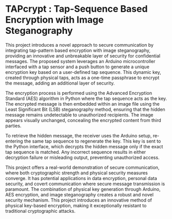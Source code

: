 # TAPcrypt : Tap-Sequence Based Encryption with Image Steganography 
This project introduces a novel approach to secure communication by integrating tap-pattern 
based encryption with image steganography, providing an innovative and unbreakable layer 
of security for confidential messages. The proposed system leverages an Arduino 
microcontroller interfaced with a tap sensor and a push button to generate a unique 
encryption key based on a user-defined tap sequence. This dynamic key, created through 
physical taps, acts as a one-time passphrase to encrypt the message, adding an additional 
layer of security.   

The encryption process is performed using the Advanced Encryption Standard (AES) algorithm 
in Python where the tap sequence acts as the key. The encrypted message is then embedded 
within an image file using the Least Significant Bit (LSB) steganography method, ensuring that 
the hidden message remains undetectable to unauthorized recipients. The image appears 
visually unchanged, concealing the encrypted content from third parties.   

To retrieve the hidden message, the receiver uses the Arduino setup, re-entering the same 
tap sequence to regenerate the key. This key is sent to the Python interface, which decrypts 
the hidden message only if the exact tap sequence is matched. Any incorrect sequence results 
in either decryption failure or misleading output, preventing unauthorized access.    

This project offers a real-world demonstration of secure communication, where both 
cryptographic strength and physical security measures converge. It has potential applications 
in data encryption, personal data security, and covert communication where secure message 
transmission is paramount. The combination of physical key generation through Arduino, AES 
encryption, and image steganography creates a robust and novel security mechanism. This 
project introduces an innovative method of physical key-based encryption, making it 
exceptionally resistant to traditional cryptographic attacks. 
